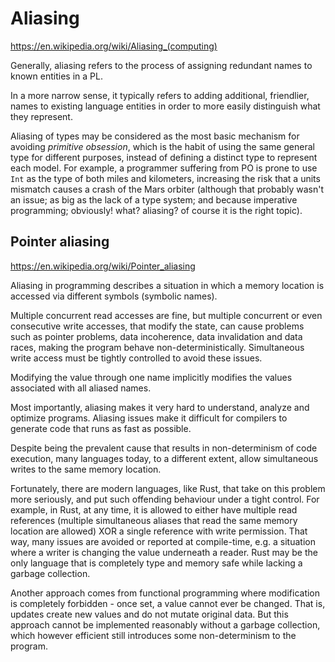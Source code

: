 # Aliasing

https://en.wikipedia.org/wiki/Aliasing_(computing)

Generally, aliasing refers to the process of assigning redundant names to known entities in a PL.

In a more narrow sense, it typically refers to adding additional, friendlier, names to existing language entities in order to more easily distinguish what they represent.

Aliasing of types may be considered as the most basic mechanism for avoiding *primitive obsession*, which is the habit of using the same general type for different purposes, instead of defining a distinct type to represent each model. For example, a programmer suffering from PO is prone to use `Int` as the type of both miles and kilometers, increasing the risk that a units mismatch causes a crash of the Mars orbiter (although that probably wasn't an issue; as big as the lack of a type system; and because imperative programming; obviously! what? aliasing? of course it is the right topic).




## Pointer aliasing

https://en.wikipedia.org/wiki/Pointer_aliasing

Aliasing in programming describes a situation in which a memory location is accessed via different symbols (symbolic names).

Multiple concurrent read accesses are fine, but multiple concurrent or even consecutive write accesses, that modify the state, can cause problems such as pointer problems, data incoherence, data invalidation and data races, making the program behave non-deterministically. Simultaneous write access must be tightly controlled to avoid these issues.

Modifying the value through one name implicitly modifies the values associated with all aliased names.

Most importantly, aliasing makes it very hard to understand, analyze and optimize programs. Aliasing issues make it difficult for compilers to generate code that runs as fast as possible.

Despite being the prevalent cause that results in non-determinism of code execution, many languages today, to a different extent, allow simultaneous writes to the same memory location.

Fortunately, there are modern languages, like Rust, that take on this problem more seriously, and put such offending behaviour under a tight control. For example, in Rust, at any time, it is allowed to either have multiple read references (multiple simultaneous aliases that read the same memory location are allowed) XOR a single reference with write permission. That way, many issues are avoided or reported at compile-time, e.g. a situation where a writer is changing the value underneath a reader. Rust may be the only language that is completely type and memory safe while lacking a garbage collection.

Another approach comes from functional programming where modification is completely forbidden - once set, a value cannot ever be changed. That is, updates create new values and do not mutate original data. But this approach cannot be implemented reasonably without a garbage collection, which however efficient still introduces some non-determinism to the program.
